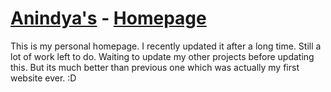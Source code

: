 # [Anindya's](http://anindyamanna.github.io/) - [Homepage](http://anindyamanna.github.io/)

This is my personal homepage. I recently updated it after a long time. Still a lot of work left to do. Waiting to update my other projects before updating this. But its much better than previous one which was actually my first website ever. :D